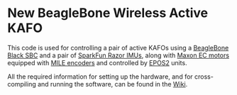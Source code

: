 # New BeagleBone Wireless Active KAFO


This code is used for controlling a pair of active KAFOs using a [BeagleBone Black SBC](https://beagleboard.org/black) and a pair of [SparkFun Razor IMUs](https://www.sparkfun.com/products/10736), along with [Maxon EC motors](http://www.maxonmotor.com/maxon/view/product/motor/ecmotor/ecflat/ecflat45/397172)  equipped with [MILE  encoders](http://www.maxonmotor.com/maxon/view/product/sensor/encoder/Encoder-Mile-256-4096imp/462004) and controlled by [EPOS2](http://www.maxonmotor.com/maxon/view/product/control/Positionierung/367676) units.

All the required information for setting up the hardware, and for cross-compiling and running the software, can be found in the [Wiki](https://github.com/ulugris/orthosis/wiki).
